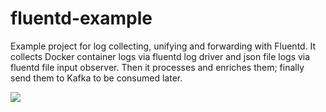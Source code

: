 # fluentd-example
Example project for log collecting, unifying and forwarding with Fluentd. It collects Docker container logs via fluentd log driver and json file logs via fluentd file input observer. Then it processes and enriches them; finally send them to Kafka to be consumed later.

![](usage-example.gif)
